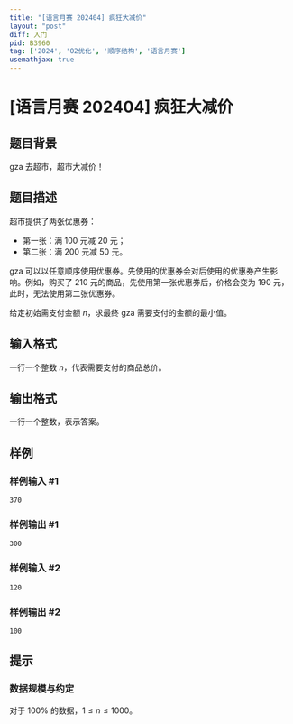 ```yaml
---
title: "[语言月赛 202404] 疯狂大减价"
layout: "post"
diff: 入门
pid: B3960
tag: ['2024', 'O2优化', '顺序结构', '语言月赛']
usemathjax: true
---
```


# [语言月赛 202404] 疯狂大减价
## 题目背景

gza 去超市，超市大减价！
## 题目描述

超市提供了两张优惠券：

- 第一张：满 $100$ 元减 $20$ 元；
- 第二张：满 $200$ 元减 $50$ 元。

gza 可以以任意顺序使用优惠券。先使用的优惠券会对后使用的优惠券产生影响。例如，购买了 $210$ 元的商品，先使用第一张优惠券后，价格会变为 $190$ 元，此时，无法使用第二张优惠券。

给定初始需支付金额 $n$，求最终 gza 需要支付的金额的最小值。
## 输入格式

一行一个整数 $n$，代表需要支付的商品总价。
## 输出格式

一行一个整数，表示答案。
## 样例

### 样例输入 #1
```
370

```
### 样例输出 #1
```
300

```
### 样例输入 #2
```
120
```
### 样例输出 #2
```
100
```
## 提示

### 数据规模与约定

对于 $100\%$ 的数据，$1 \leq n \leq 1000$。
